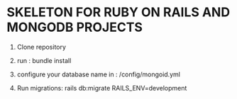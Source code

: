 # SKELETON FOR RUBY ON RAILS AND MONGODB PROJECTS

1. Clone repository
2. run : bundle install
3. configure your database name in : /config/mongoid.yml

4. Run migrations: rails db:migrate RAILS_ENV=development
